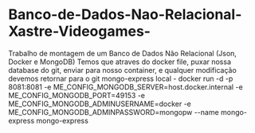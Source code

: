 # Banco-de-Dados-Nao-Relacional-Xastre-Videogames-
Trabalho de montagem de um Banco de Dados Não Relacional (Json, Docker e MongoDB)
Temos que atraves do docker file, puxar nossa database do git, enviar para nosso container, e qualquer modificação devemos retornar para o git
mongo-express local - docker run -d -p 8081:8081 -e ME_CONFIG_MONGODB_SERVER=host.docker.internal -e ME_CONFIG_MONGODB_PORT=49153 -e ME_CONFIG_MONGODB_ADMINUSERNAME=docker -e ME_CONFIG_MONGODB_ADMINPASSWORD=mongopw --name mongo-express mongo-express
